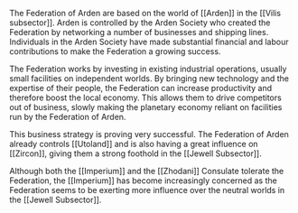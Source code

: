 
The Federation of Arden are based on the world of [[Arden]] in the [[Vilis subsector]]. Arden is controlled by the Arden Society who created the Federation by networking a number of businesses and shipping lines. Individuals in the Arden Society have made substantial financial and labour contributions to make the Federation a growing success.

The Federation works by investing in existing industrial operations, usually small facilities on independent worlds. By bringing new technology and the expertise of their people, the Federation can increase productivity and therefore boost the local economy. This allows them to drive competitors out of business, slowly making the planetary economy reliant on facilities run by the Federation of Arden.

This business strategy is proving very successful. The Federation of Arden already controls [[Utoland]] and is also having a great influence on [[Zircon]], giving them a strong foothold in the [[Jewell Subsector]].

Although both the [[Imperium]] and the [[Zhodani]] Consulate tolerate the Federation, the [[Imperium]] has become increasingly concerned as the Federation seems to be exerting more influence over the neutral worlds in the [[Jewell Subsector]].
